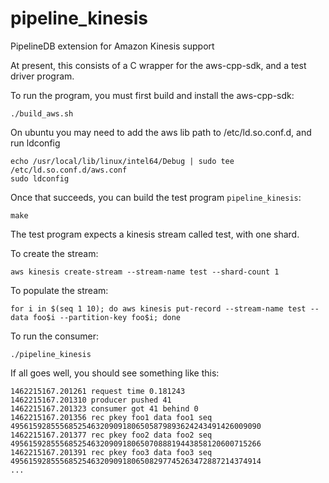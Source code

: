 # pipeline_kinesis

PipelineDB extension for Amazon Kinesis support

At present, this consists of a C wrapper for the aws-cpp-sdk, and a test driver program.

To run the program, you must first build and install the aws-cpp-sdk:

```
./build_aws.sh
```

On ubuntu you may need to add the aws lib path to /etc/ld.so.conf.d, and
run ldconfig

```
echo /usr/local/lib/linux/intel64/Debug | sudo tee /etc/ld.so.conf.d/aws.conf
sudo ldconfig
```

Once that succeeds, you can build the test program ```pipeline_kinesis```:

```
make
```

The test program expects a kinesis stream called test, with one shard.

To create the stream:

```
aws kinesis create-stream --stream-name test --shard-count 1
```

To populate the stream:

```
for i in $(seq 1 10); do aws kinesis put-record --stream-name test --data foo$i --partition-key foo$i; done
```

To run the consumer:

```
./pipeline_kinesis
```

If all goes well, you should see something like this:

```
1462215167.201261 request time 0.181243
1462215167.201310 producer pushed 41
1462215167.201323 consumer got 41 behind 0
1462215167.201356 rec pkey foo1 data foo1 seq 49561592855568525463209091806505879893624243491426009090
1462215167.201377 rec pkey foo2 data foo2 seq 49561592855568525463209091806507088819443858120600715266
1462215167.201391 rec pkey foo3 data foo3 seq 49561592855568525463209091806508297745263472887214374914
...
```
